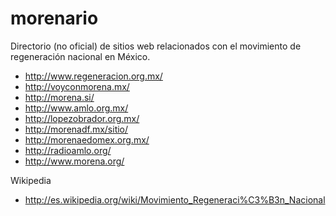 morenario
=========

Directorio (no oficial) de sitios web relacionados con el movimiento de regeneración nacional en México.

* http://www.regeneracion.org.mx/
* http://voyconmorena.mx/
* http://morena.si/
* http://www.amlo.org.mx/
* http://lopezobrador.org.mx/
* http://morenadf.mx/sitio/
* http://morenaedomex.org.mx/
* http://radioamlo.org/
* http://www.morena.org/

Wikipedia
* http://es.wikipedia.org/wiki/Movimiento_Regeneraci%C3%B3n_Nacional

